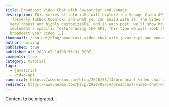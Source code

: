```yaml
---
title: Broadcast Video Chat with Javascript and Vonage
description: This series of tutorials will explore the Vonage Video API
  (formerly TokBox OpenTok) and what you can build with it. The Video API is
  very robust and highly customizable, and in each post, we’ll show how to
  implement a specific feature using the API. This time we will look at how to
  broadcast your video […]
thumbnail: /content/blog/broadcast-video-chat-with-javascript-and-vonage-dr/Blog_Stream-Video_1200x600.png
author: huijing
published: true
published_at: 2020-05-14T08:56:31.000Z
comments: true
category: tutorial
tags:
  - javascript
  - video-api
canonical: https://www.nexmo.com/blog/2020/05/14/broadcast-video-chat-with-javascript-and-vonage-dr
redirect: https://www.nexmo.com/blog/2020/05/14/broadcast-video-chat-with-javascript-and-vonage-dr
---
```


Content to be migrated...
